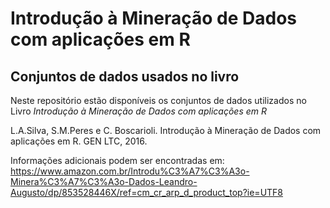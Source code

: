 # Introdução à Mineração de Dados com aplicações em R
## Conjuntos de dados usados no livro 

Neste repositório estão disponíveis os conjuntos de dados utilizados no Livro <i>Introdução à Mineração de Dados com aplicações em R</i>

L.A.Silva, S.M.Peres e C. Boscarioli. Introdução à Mineração de Dados com aplicações em R. GEN LTC, 2016.

Informações adicionais podem ser encontradas em: https://www.amazon.com.br/Introdu%C3%A7%C3%A3o-Minera%C3%A7%C3%A3o-Dados-Leandro-Augusto/dp/853528446X/ref=cm_cr_arp_d_product_top?ie=UTF8
